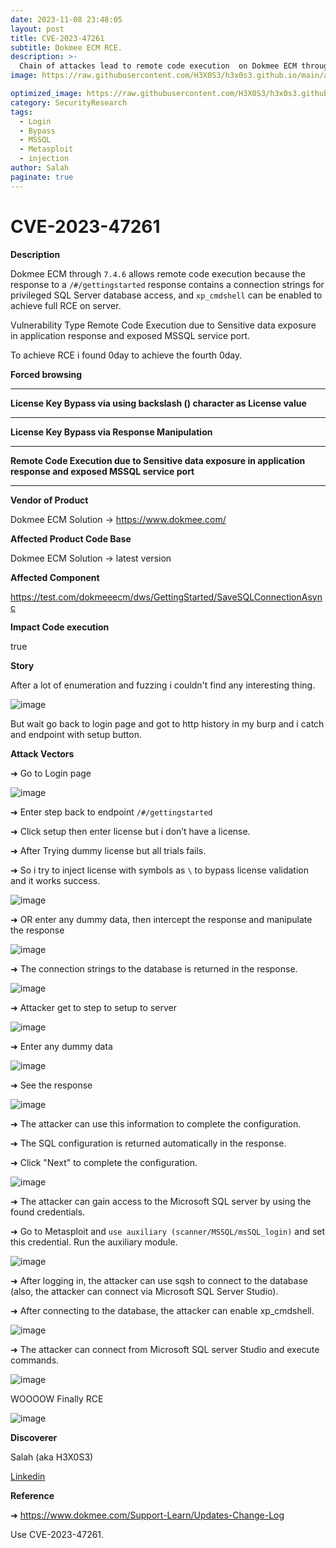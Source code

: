 ```yaml
---
date: 2023-11-08 23:48:05
layout: post
title: CVE-2023-47261
subtitle: Dokmee ECM RCE.
description: >-
  Chain of attackes lead to remote code execution  on Dokmee ECM through 7.4.6 
image: https://raw.githubusercontent.com/H3X0S3/h3x0s3.github.io/main/assets/img/CVE/DCM.png

optimized_image: https://raw.githubusercontent.com/H3X0S3/h3x0s3.github.io/main/assets/img/CVE/DCM.png
category: SecurityResearch
tags:
  - Login
  - Bypass
  - MSSQL
  - Metasploit
  - injection
author: Salah
paginate: true
---
```


# CVE-2023-47261

**Description**

Dokmee ECM through `7.4.6` allows remote code execution because the response to a `/#/gettingstarted` response contains a connection strings for privileged SQL Server database access, and `xp_cmdshell` can be enabled to achieve full RCE on server.

Vulnerability Type  Remote Code Execution due to Sensitive data exposure in application response and exposed MSSQL service port.

To achieve RCE i found 0day to achieve the fourth 0day.

**Forced browsing**

---

**License Key Bypass via using backslash (\) character as License value**

---

**License Key Bypass via Response Manipulation**

---

**Remote Code Execution due to Sensitive data exposure in application response and exposed MSSQL service port**

---

**Vendor of Product**

 Dokmee ECM Solution → https://www.dokmee.com/

**Affected Product Code Base**

 Dokmee ECM Solution → latest version

**Affected Component**

https://test.com/dokmeeecm/dws/GettingStarted/SaveSQLConnectionAsync

**Impact Code execution**

 true

**Story**

After a lot of enumeration and fuzzing i couldn't find any interesting thing.

![image](https://raw.githubusercontent.com/H3X0S3/h3x0s3.github.io/main/assets/img/CVE/Untitled.gif)

But wait go back to login page and got to http history in my burp and i catch and endpoint with setup button.

**Attack Vectors**

➜ Go to Login page 

![image](https://raw.githubusercontent.com/H3X0S3/h3x0s3.github.io/main/assets/img/CVE/Untitled%201.png)



➜ Enter step back to endpoint `/#/gettingstarted` 

➜ Click setup then enter license but i don’t have a license. 

➜ After Trying dummy license but all trials fails.

➜ So i try to inject license with symbols as `\` to bypass license validation and it works success.


![image](https://raw.githubusercontent.com/H3X0S3/h3x0s3.github.io/main/assets/img/CVE/Untitled%202.png)


➜ OR enter any dummy data, then intercept the response and manipulate the response

![image](https://raw.githubusercontent.com/H3X0S3/h3x0s3.github.io/main/assets/img/CVE/Untitled%203.png)

➜ The connection strings to the database is returned in the response.

![image](https://raw.githubusercontent.com/H3X0S3/h3x0s3.github.io/main/assets/img/CVE/Untitled%201.gif)

➜ Attacker get to step to setup to server 

![image](https://raw.githubusercontent.com/H3X0S3/h3x0s3.github.io/main/assets/img/CVE/Untitled%204.png)

➜ Enter any dummy data

![image](https://raw.githubusercontent.com/H3X0S3/h3x0s3.github.io/main/assets/img/CVE/Untitled%205.png)

➜ See the response 

![image](https://raw.githubusercontent.com/H3X0S3/h3x0s3.github.io/main/assets/img/CVE/Untitled%206.png)

➜ The attacker can use this information to complete the configuration.

➜ The SQL configuration is returned automatically in the response.

➜ Click "Next" to complete the configuration.

![image](https://raw.githubusercontent.com/H3X0S3/h3x0s3.github.io/main/assets/img/CVE/Untitled%207.png)

➜ The attacker can gain access to the Microsoft SQL server by using the found credentials.

➜ Go to Metasploit and `use auxiliary (scanner/MSSQL/msSQL_login)` and set this credential. Run the auxiliary module.

![image](https://raw.githubusercontent.com/H3X0S3/h3x0s3.github.io/main/assets/img/CVE/Untitled%208.png)

➜ After logging in, the attacker can use sqsh to connect to the database (also, the attacker can connect via Microsoft SQL Server Studio).

➜ After connecting to the database, the attacker can enable xp_cmdshell.

![image](https://raw.githubusercontent.com/H3X0S3/h3x0s3.github.io/main/assets/img/CVE/Untitled%209.png)

➜ The attacker can connect from Microsoft SQL server Studio and execute commands.

![image](https://raw.githubusercontent.com/H3X0S3/h3x0s3.github.io/main/assets/img/CVE/Untitled%2010.png)

WOOOOW Finally RCE 

![image](https://raw.githubusercontent.com/H3X0S3/h3x0s3.github.io/main/assets/img/CVE/Untitled%202.gif)

**Discoverer**

Salah (aka H3X0S3)

[Linkedin](https://www.linkedin.com/in/h3x0s3/ "Linkedin")

**Reference**

➜ https://www.dokmee.com/Support-Learn/Updates-Change-Log

Use CVE-2023-47261.
